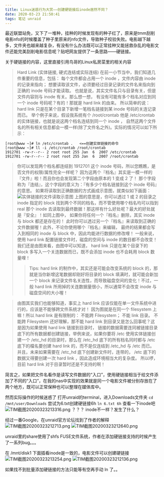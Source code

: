 ```yaml
---
title: Linux迷惑行为大赏——创建硬链接后inode居然不同？
date: 2020-03-23 21:50:41
tags: 笔记 unraid
---
```


最近联盟站免，又下了一堆种，挂种的时候发现有的种子红了，原来是tmm刮削电影nfo的时候覆盖了种子里原来的nfo文件，导致种子校验失败。电影越下越多，文件夹也越来越复杂，有没有什么办法既可以正常挂种又能拯救杂乱的电影文件还能完美刮削电影信息呢？贴吧网友提供了一条思路——硬链接。

关于硬链接的内容，这里直接引用鸟哥的Linux私房菜里的相关内容

>Hard Link (实体链接, 硬式连结或实际连结)
在前一小节当中，我们知道几件重要的信息，包括：
每个文件都会占用一个 inode ，文件内容由 inode 的记录来指向；
想要读取该文件，必须要经过目录记录的文件名来指向到正确的 inode 号码才能读取。
也就是说，其实文件名只与目录有关，但是文件内容则与 inode 有关。那么想一想， 有没有可能有多个档名对应到同一个 inode 号码呢？有的！那就是 hard link 的由来。 所以简单的说：hard link 只是在某个目录下新增一笔档名链接到某 inode 号码的关连记录而已。
举个例子来说，假设我系统有个 /root/crontab 他是 /etc/crontab 的实体链接，也就是说这两个档名连结到同一个 inode ， 自然这两个文件名的所有相关信息都会一模一样(除了文件名之外)。实际的情况可以如下所示：
```shell
[root@www ~]# ln /etc/crontab .   <==创建实体链接的命令
[root@www ~]# ll -i /etc/crontab /root/crontab
1912701 -rw-r--r-- 2 root root 255 Jan  6  2007 /etc/crontab
1912701 -rw-r--r-- 2 root root 255 Jan  6  2007 /root/crontab
```
>你可以发现两个档名都连结到 1912701 这个 inode 号码，所以您瞧瞧，是否文件的权限/属性完全一样呢？ 因为这两个『档名』其实是一模一样的『文件』啦！而且你也会发现第二个字段由原本的 1 变成 2 了！ 那个字段称为『连结』，这个字段的意义为：『有多少个档名链接到这个 inode 号码』的意思。 如果将读取到正确数据的方式画成示意图，就类似如下画面：
![实体链接的文件读取示意图](http://cn.linux.vbird.org/linux_basic/0230filesystem_files/hard_link1.gif)
上图的意思是，你可以透过 1 或 2 的目录之 inode 指定的 block 找到两个不同的档名，而不管使用哪个档名均可以指到 real 那个 inode 去读取到最终数据！那这样有什么好处呢？最大的好处就是『安全』！如同上图中， 如果你将任何一个『档名』删除，其实 inode 与 block 都还是存在的！ 此时你可以透过另一个『档名』来读取到正确的文件数据喔！此外，不论你使用哪个『档名』来编辑， 最终的结果都会写入到相同的 inode 与 block 中，因此均能进行数据的修改哩！
一般来说，使用 hard link 配置链接文件时，磁盘的空间与 inode 的数目都不会改变！ 我们还是由图来看，由图中可以知道， hard link 只是在某个目录下的 block 多写入一个关连数据而已，既不会添加 inode 也不会耗用 block 数量哩！
>>Tips:
hard link 的制作中，其实还是可能会改变系统的 block 的，那就是当你新增这笔数据却刚好将目录的 block 填满时，就可能会新加一个 block 来记录文件名关连性，而导致磁盘空间的变化！不过，一般 hard link 所用掉的关连数据量很小，所以通常不会改变 inode 与磁盘空间的大小喔！

>由图其实我们也能够知道，事实上 hard link 应该仅能在单一文件系统中进行的，应该是不能够跨文件系统才对！ 因为图就是在同一个 filesystem 上嘛！所以 hard link 是有限制的：
不能跨 Filesystem；
不能 link 目录。
不能跨 Filesystem 还好理解，那不能 hard link 到目录又是怎么回事呢？这是因为如果使用 hard link 链接到目录时， 链接的数据需要连同被链接目录底下的所有数据都创建链接，举例来说，如果你要将 /etc 使用实体链接创建一个 /etc_hd 的目录时，那么在 /etc_hd 底下的所有档名同时都与 /etc 底下的檔名要创建 hard link 的，而不是仅连结到 /etc_hd 与 /etc 而已。 并且，未来如果需要在 /etc_hd 底下创建新文件时，连带的， /etc 底下的数据又得要创建一次 hard link ，因此造成环境相当大的复杂度。 所以啰，目前 hard link 对于目录暂时还是不支持的啊！

简言之，如果把文件名看作是读写文件数据的“入口”，使用硬链接相当于给文件添加了不同的“入口”，在我的nas中实现的效果就是同一个电影文件被分别存放在了两个地方，既可以正常保种也可以整理在媒体库中。

然而实际操作的时候迷惑了
打开unraid的terminal，进入Downloads文件夹
`cd /mnt/user/Downloads`
尝试为6.txt创建硬链接6h
`ln 6.txt 6h`
查看一下inode吧
![TIM截图20200323213316.png](https://i.loli.net/2020/03/23/GkCJtIoUBLj1YNu.png)
？？？
inode不一样？发生了什么？

经过一番Google，在unraid官方论坛找到了作者的解释
![TIM截图20200323212713.png](https://i.loli.net/2020/03/23/iIT2DpmkNHQ5SqO.png)
![TIM截图20200323212640.png](https://i.loli.net/2020/03/23/t9A3XC2bqvBhxmc.png)

unraid里的share使用了shfs FUSE文件系统，作者在添加硬链接支持的时候产生了一系列bug。。。

在 /mnt/disk1 下面插看inode是一致的，电影文件可以创建硬链接
![TIM截图20200323213254.png](https://i.loli.net/2020/03/23/gnMhLlzuPOtw6a3.png)
![TIM截图20200323212136.png](https://i.loli.net/2020/03/23/io24ns1kpdV5KMq.png)

如果找不到批量添加硬链接的方法只能等有空再手动 ln 了。。